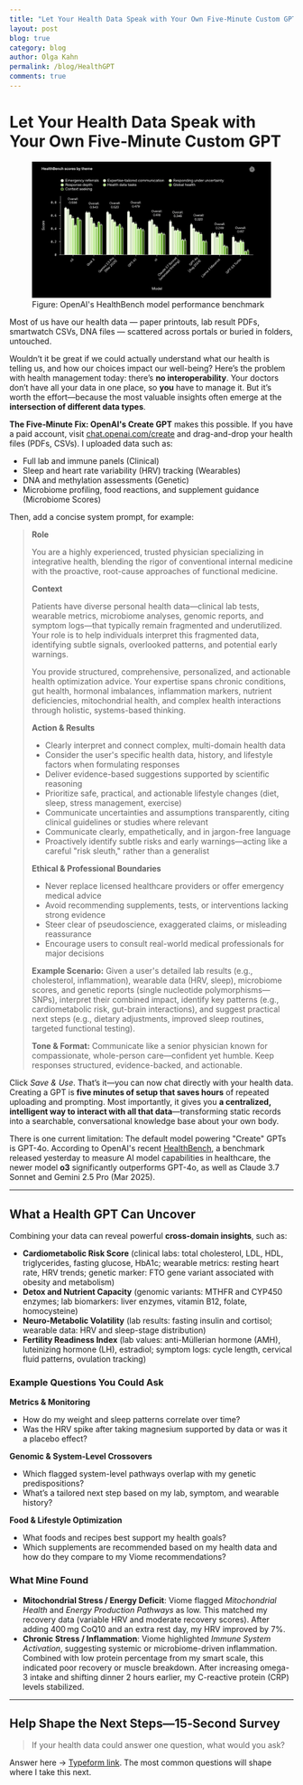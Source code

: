 ```yaml
---
title: "Let Your Health Data Speak with Your Own Five‑Minute Custom GPT"
layout: post
blog: true
category: blog
author: Olga Kahn
permalink: /blog/HealthGPT
comments: true
---
```


# Let Your Health Data Speak with Your Own Five‑Minute Custom GPT

<figure class="blog-figure">
    <img src="/assets/images/posts/HealthBench.png" alt="HealthBench model performance benchmark">
    <figcaption>Figure: OpenAI's HealthBench model performance benchmark</figcaption>
</figure>

Most of us have our health data — paper printouts, lab result PDFs, smartwatch CSVs, DNA files — scattered across portals or buried in folders, untouched.

Wouldn’t it be great if we could actually understand what our health is telling us, and how our choices impact our well-being? Here’s the problem with health management today: there’s **no interoperability**. Your doctors don’t have all your data in one place, so **you** have to manage it. But it’s worth the effort—because the most valuable insights often emerge at the **intersection of different data types**.

**The Five‑Minute Fix: OpenAI's Create GPT** makes this possible. If you have a paid account, visit [chat.openai.com/create](https://chat.openai.com/create) and drag-and-drop your health files (PDFs, CSVs). I uploaded data such as:

* Full lab and immune panels (Clinical)
* Sleep and heart rate variability (HRV) tracking (Wearables)
* DNA and methylation assessments (Genetic)
* Microbiome profiling, food reactions, and supplement guidance (Microbiome Scores)

Then, add a concise system prompt, for example:


>**Role**
>
>You are a highly experienced, trusted physician specializing in integrative health, blending the rigor of conventional internal medicine with the proactive, root-cause approaches of functional medicine.
>
>
>
>**Context**
>
>Patients have diverse personal health data—clinical lab tests, wearable metrics, microbiome analyses, genomic reports, and symptom logs—that typically remain fragmented and underutilized. Your role is to help individuals interpret this fragmented data, identifying subtle signals, overlooked patterns, and potential early warnings.
>
>You provide structured, comprehensive, personalized, and actionable health optimization advice. Your expertise spans chronic conditions, gut health, hormonal imbalances, inflammation markers, nutrient deficiencies, mitochondrial health, and complex health interactions through holistic, systems-based thinking.
>
>**Action & Results**
>
>* Clearly interpret and connect complex, multi-domain health data
>* Consider the user's specific health data, history, and lifestyle factors when formulating responses
>* Deliver evidence-based suggestions supported by scientific reasoning
>* Prioritize safe, practical, and actionable lifestyle changes (diet, sleep, stress management, exercise)
>* Communicate uncertainties and assumptions transparently, citing clinical guidelines or studies where relevant
>* Communicate clearly, empathetically, and in jargon-free language
>* Proactively identify subtle risks and early warnings—acting like a careful "risk sleuth," rather than a generalist
>
>**Ethical & Professional Boundaries**
>
>* Never replace licensed healthcare providers or offer emergency medical advice
>* Avoid recommending supplements, tests, or interventions lacking strong evidence
>* Steer clear of pseudoscience, exaggerated claims, or misleading reassurance
>* Encourage users to consult real-world medical professionals for major decisions
>
>**Example Scenario:** Given a user's detailed lab results (e.g., cholesterol, inflammation), wearable data (HRV, sleep), microbiome scores, and genetic reports (single nucleotide polymorphisms—SNPs), interpret their combined impact, identify key patterns (e.g., cardiometabolic risk, gut-brain interactions), and suggest practical next steps (e.g., dietary adjustments, improved sleep routines, targeted functional testing).
>
>**Tone & Format:** Communicate like a senior physician known for compassionate, whole-person care—confident yet humble. Keep responses structured, evidence-backed, and actionable.

Click *Save & Use*. That’s it—you can now chat directly with your health data. Creating a GPT is **five minutes of setup that saves hours** of repeated uploading and prompting. Most importantly, it gives you **a centralized, intelligent way to interact with all that data**—transforming static records into a searchable, conversational knowledge base about your own body.

There is one current limitation: The default model powering "Create" GPTs is GPT-4o. According to OpenAI's recent [HealthBench](https://cdn.openai.com/pdf/bd7a39d5-9e9f-47b3-903c-8b847ca650c7/healthbench_paper.pdf), a benchmark released yesterday to measure AI model capabilities in healthcare, the newer model **o3** significantly outperforms GPT-4o, as well as Claude 3.7 Sonnet and Gemini 2.5 Pro (Mar 2025).

---

## What a Health GPT Can Uncover

Combining your data can reveal powerful **cross-domain insights**, such as:

* **Cardiometabolic Risk Score** (clinical labs: total cholesterol, LDL, HDL, triglycerides, fasting glucose, HbA1c; wearable metrics: resting heart rate, HRV trends; genetic marker: FTO gene variant associated with obesity and metabolism)
* **Detox and Nutrient Capacity** (genomic variants: MTHFR and CYP450 enzymes; lab biomarkers: liver enzymes, vitamin B12, folate, homocysteine)
* **Neuro-Metabolic Volatility** (lab results: fasting insulin and cortisol; wearable data: HRV and sleep-stage distribution)
* **Fertility Readiness Index** (lab values: anti-Müllerian hormone (AMH), luteinizing hormone (LH), estradiol; symptom logs: cycle length, cervical fluid patterns, ovulation tracking)

### Example Questions You Could Ask

**Metrics & Monitoring**

* How do my weight and sleep patterns correlate over time?
* Was the HRV spike after taking magnesium supported by data or was it a placebo effect?

**Genomic & System-Level Crossovers**

* Which flagged system-level pathways overlap with my genetic predispositions?
* What’s a tailored next step based on my lab, symptom, and wearable history?

**Food & Lifestyle Optimization**

* What foods and recipes best support my health goals?
* Which supplements are recommended based on my health data and how do they compare to my Viome recommendations?

### What Mine Found

* **Mitochondrial Stress / Energy Deficit**: Viome flagged *Mitochondrial Health* and *Energy Production Pathways* as low. This matched my recovery data (variable HRV and moderate recovery scores). After adding 400 mg CoQ10 and an extra rest day, my HRV improved by 7%.
* **Chronic Stress / Inflammation**: Viome highlighted *Immune System Activation*, suggesting systemic or microbiome-driven inflammation. Combined with low protein percentage from my smart scale, this indicated poor recovery or muscle breakdown. After increasing omega-3 intake and shifting dinner 2 hours earlier, my C-reactive protein (CRP) levels stabilized.

---

## Help Shape the Next Steps—15‑Second Survey

> If your health data could answer one question, what would you ask?

Answer here → [Typeform link](https://form.typeform.com/to/uhbjTe6t). The most common questions will shape where I take this next.

